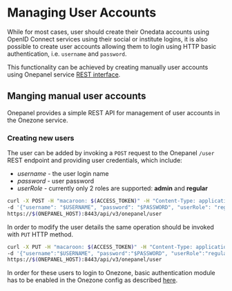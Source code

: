 # Managing User Accounts

While for most cases, user should create their Onedata accounts using OpenID Connect services using their social or institute logins, it is also possible to create user accounts allowing them to login using HTTP basic authentication, i.e. `username` and `password`.

This functionality can be achieved by creating manually user accounts using Onepanel service [REST interface](../advanced/rest/onepanel/overview.md).

## Manging manual user accounts

Onepanel provides a simple REST API for management of user accounts in the Onezone service.

### Creating new users
The user can be added by invoking a `POST` request to the Onepanel `/user` REST endpoint and providing user credentials, which include:
* _username_ - the user login name
* _password_ - user password
* _userRole_ - currently only 2 roles are supported: **admin** and **regular**

```bash
curl -X POST -H "macaroon: $(ACCESS_TOKEN)" -H "Content-Type: application/json" \
-d '{"username": "$USERNAME", "password": "$PASSWORD", "userRole": "regular"}' \
https://$(ONEPANEL_HOST):8443/api/v3/onepanel/user
```

In order to modify the user details the same operation should be invoked with `PUT` HTTP method.

```bash
curl -X PUT -H "macaroon: $(ACCESS_TOKEN)" -H "Content-Type: application/json" \
-d '{"username":"$USERNAME", "password":"$PASSWORD", "userRole":"regular"}' \
https://$(ONEPANEL_HOST):8443/api/v3/onepanel/user
```

In order for these users to login to Onezone, basic authentication module has to be enabled in the Onezone config as described [here](./openid_configuration.md).



